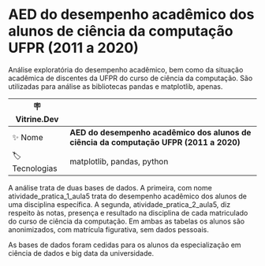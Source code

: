 #  AED do desempenho acadêmico dos alunos de ciência da computação UFPR (2011 a 2020)
Análise exploratória do desempenho acadêmico, bem como da situação acadêmica de discentes da UFPR do curso de ciência da computação. São utilizadas para análise as bibliotecas pandas e matplotlib, apenas.

| :placard: Vitrine.Dev |     |
| -------------  | --- |
| :sparkles: Nome        | **AED do desempenho acadêmico dos alunos de ciência da computação UFPR (2011 a 2020)**
| :label: Tecnologias | matplotlib, pandas, python


A análise trata de duas bases de dados. A primeira, com nome atividade_pratica_1_aula5 trata do desempenho acadêmico dos alunos de uma disciplina específica. A segunda, atividade_pratica_2_aula5, diz respeito às notas, presença e resultado na disciplina de cada matriculado do curso de ciência da computação. Em ambas as tabelas os alunos são anonimizados, com matrícula figurativa, sem dados pessoais. 

As bases de dados foram cedidas para os alunos da especialização em ciência de dados e big data da universidade.
